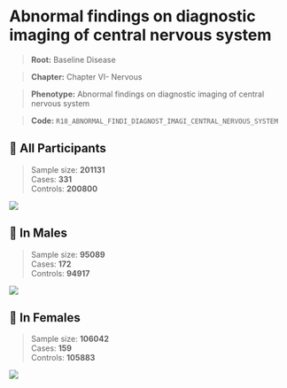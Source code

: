 # Abnormal findings on diagnostic imaging of central nervous system

> **Root:** Baseline Disease  

> **Chapter:** Chapter VI- Nervous  

> **Phenotype:** Abnormal findings on diagnostic imaging of central nervous system  

> **Code:** `R18_ABNORMAL_FINDI_DIAGNOST_IMAGI_CENTRAL_NERVOUS_SYSTEM`

## 🧪 All Participants  
> Sample size: **201131**  
> Cases: **331**  
> Controls: **200800**
<img src="/Disease/Figures/ALL/Incidence/R18_ABNORMAL_FINDI_DIAGNOST_IMAGI_CENTRAL_NERVOUS_SYSTEM.png"/>
<CsvTable src="/Disease/Data/ALL/Incidence/COX_R18_ABNORMAL_FINDI_DIAGNOST_IMAGI_CENTRAL_NERVOUS_SYSTEM.csv" label="🔍 View full results" />

## 👨 In Males  
> Sample size: **95089**  
> Cases: **172**  
> Controls: **94917**
<img src="/Disease/Figures/Male/Incidence/R18_ABNORMAL_FINDI_DIAGNOST_IMAGI_CENTRAL_NERVOUS_SYSTEM.png"/>
<CsvTable src="/Disease/Data/Male/Incidence/COX_R18_ABNORMAL_FINDI_DIAGNOST_IMAGI_CENTRAL_NERVOUS_SYSTEM.csv" label="🔍 View full results" />

## 👩 In Females  
> Sample size: **106042**  
> Cases: **159**  
> Controls: **105883**
<img src="/Disease/Figures/Female/Incidence/R18_ABNORMAL_FINDI_DIAGNOST_IMAGI_CENTRAL_NERVOUS_SYSTEM.png"/>
<CsvTable src="/Disease/Data/Female/Incidence/COX_R18_ABNORMAL_FINDI_DIAGNOST_IMAGI_CENTRAL_NERVOUS_SYSTEM.csv" label="🔍 View full results" />
